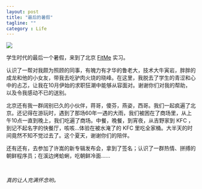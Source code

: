 ```yaml
---
layout: post
title: "最后的暑假"
tagline: ""
category : Life
---
```


<img class="myimg" src="{{ site.baseurl }}\images\psb.png"></img>

学生时代的最后一个暑假，来到了北京 [FitMe](http://fitme.org/) 实习。

认识了一帮对我颇为照顾的同事，有魄力有才华的鲁老大，技术大牛寅岩，胖胖的成龙和他的小女友，带我去吃驴肉火烧的晓峰。在这里，我脱去了学生的青涩和心中的忐忑，让我在10月伊始的求职狂潮中能够从容面对。谢谢你们对我的帮助，以及令我感动不已的送别。

北京还有我一群阔别已久的小伙伴，蒋哥，傻芬，燕姿，西哥。我们一起疯遍了北京。还记得在游玩时，遇到了那场60年一遇的大雨，我们被困在了商场里，从上午10点一直到晚上，我们吃遍了商场。中餐，晚餐，到宵夜，从吉野家到 KFC ，到记不起名字的快餐厅，咳咳...体验在被水淹了的 KFC 里吃全家桶。大半天的时间竟然不知不觉过去了。这个夏天，谢谢你们的陪伴。

还有还有，去参加了许嵩的新专辑发布会，拿到了签名；认识了一群热情、拼搏的朝鲜程序员；在溪边烤蛤蜊，吃朝鲜冷面......

<br/>

*真的让人充满怀念哟。*


